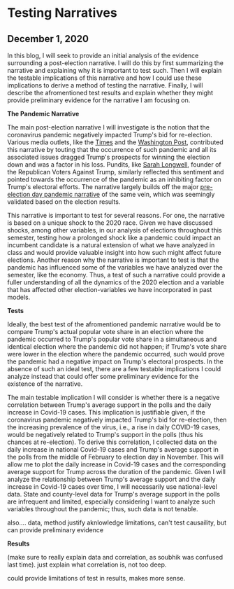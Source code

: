 # Testing Narratives  
## December 1, 2020

In this blog, I will seek to provide an initial analysis of the evidence surrounding a post-election narrative. I will do this by first summarizing the narrative and explaining why it is important to test such. Then I will explain the testable implications of this narrative and how I could use these implications to derive a method of testing the narrative. Finally, I will describe the afromentioned test results and explain whether they might provide preliminary evidence for the narrative I am focusing on. 

**The Pandemic Narrative**

The main post-election narrative I will investigate is the notion that the coronavirus pandemic negatively impacted Trump's bid for re-election. Various media outlets, like the [Times](https://time.com/5907973/donald-trump-loses-2020-election/) and the [Washington Post](https://www.washingtonpost.com/elections/interactive/2020/trump-pandemic-coronavirus-election/), contributed this narrative by touting that the occurrence of such pandemic and all its associated issues dragged Trump's prospects for winning the election down and was a factor in his loss. Pundits, like [Sarah Longwell](https://time.com/5907973/donald-trump-loses-2020-election/), founder of the Republican Voters Against Trump, similarly reflected this sentiment and pointed towards the occurrence of the pandemic as an inhibiting factor on Trump's electoral efforts. The narrative largely builds off the major [pre-election day pandemic narrative](https://www.cnn.com/2020/10/29/politics/coronavirus-trump-analysis/index.html) of the same vein, which was seemingly validated based on the election results.

This narrative is important to test for several reasons. For one, the narrative is based on a unique shock to the 2020 race. Given we have discussed shocks, among other variables, in our analysis of elections throughout this semester, testing how a prolonged shock like a pandemic could impact an incumbent candidate is a natural extension of what we have analyzed in class and would provide valuable insight into how such might affect future elections. Another reason why the narrative is important to test is that the pandemic has influenced some of the variables we have analyzed over the semester, like the economy. Thus, a test of such a narrative could provide a fuller understanding of all the dynamics of the 2020 election and a variable that has affected other election-variables we have incorporated in past models. 

**Tests**

Ideally, the best test of the afromentioned pandemic narrative would be to compare Trump's actual popular vote share in an election where the pandemic occurred to Trump's popular vote share in a simultaneous and identical election where the pandemic did not happen; if Trump's vote share were lower in the election where the pandemic occurred, such would prove the pandemic had a negative impact on Trump's electoral prospects. In the absence of such an ideal test, there are a few testable implications I could analyze instead that could offer some preliminary evidence for the existence of the narrative. 

The main testable implication I will consider is whether there is a negative correlation between Trump's average support in the polls and the daily increase in Covid-19 cases. This implication is justifiable given, if the coronavirus pandemic negatively impacted Trump's bid for re-election, then the increasing prevalence of the virus, i.e., a rise in daily COVID-19 cases, would be negatively related to Trump's support in the polls (thus his chances at re-election). To derive this correlation, I collected data on the daily increase in national Covid-19 cases and Trump's average support in the polls from the middle of February to election day in November. This will allow me to plot the daily increase in Covid-19 cases and the corresponding average support for Trump across the duration of the pandemic. Given I will analyze the relationship between Trump's average support and the daily increase in Covid-19 cases over time, I will necessarily use national-level data. State and county-level data for Trump's average support in the polls are infrequent and limited, especially considering I want to analyze such variables throughout the pandemic; thus, such data is not tenable. 

also....
data, method
justify
aknlowledge limitations, can't test causaility, but can provide preliminary evidence 

**Results**

(make sure to really explain data and correlation, as soubhik was confused last time). just explain what correlation is, not too deep. 

could provide limitations of test in results, makes more sense. 

